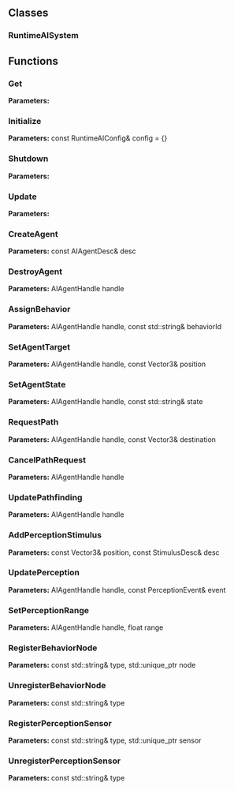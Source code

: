 
## Classes

### RuntimeAISystem




## Functions

### Get



**Parameters:** 

### Initialize



**Parameters:** const RuntimeAIConfig& config = {}

### Shutdown



**Parameters:** 

### Update



**Parameters:** 

### CreateAgent



**Parameters:** const AIAgentDesc& desc

### DestroyAgent



**Parameters:** AIAgentHandle handle

### AssignBehavior



**Parameters:** AIAgentHandle handle, const std::string& behaviorId

### SetAgentTarget



**Parameters:** AIAgentHandle handle, const Vector3& position

### SetAgentState



**Parameters:** AIAgentHandle handle, const std::string& state

### RequestPath



**Parameters:** AIAgentHandle handle, const Vector3& destination

### CancelPathRequest



**Parameters:** AIAgentHandle handle

### UpdatePathfinding



**Parameters:** AIAgentHandle handle

### AddPerceptionStimulus



**Parameters:** const Vector3& position, const StimulusDesc& desc

### UpdatePerception



**Parameters:** AIAgentHandle handle, const PerceptionEvent& event

### SetPerceptionRange



**Parameters:** AIAgentHandle handle, float range

### RegisterBehaviorNode



**Parameters:** const std::string& type, std::unique_ptr<IAIBehaviorNode> node

### UnregisterBehaviorNode



**Parameters:** const std::string& type

### RegisterPerceptionSensor



**Parameters:** const std::string& type, std::unique_ptr<IPerceptionSensor> sensor

### UnregisterPerceptionSensor



**Parameters:** const std::string& type
